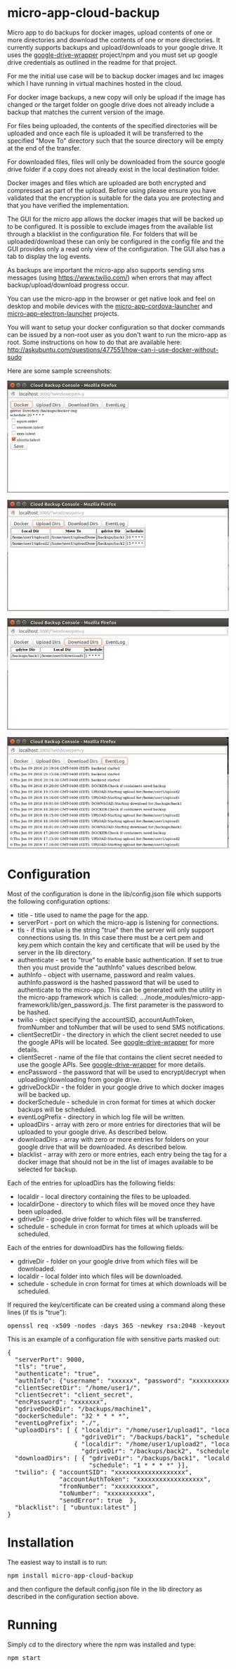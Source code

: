 # micro-app-cloud-backup

Micro app to do backups for docker images, upload contents of
one or more directories and download the contents of one or
more directories.  It currently supports backups and
upload/downloads to your google drive.  It uses
the [google-drive-wrapper](https://github.com/mhdawson/google-drive-wrapper)
project/npm and you must set up google drive credentials as
outlined in the readme for that project.

For me the initial use case will be to backup docker images
and lxc images which I have running in virtual machines
hosted in the cloud. 

For docker image backups, a new copy will only be upload
if the image has changed or the target folder on google
drive does not already include a backup that matches the
current version of the image.

For files being uploaded, the contents of the specified
directories will be uploaded and once each file is uploaded
it will be transferred to the specified "Move To" directory
such that the source directory will be empty at the end
of the transfer.

For downloaded files, files will only be downloaded from
the source google drive folder if a copy does not already
exist in the local destination folder.

Docker images and files which are uploaded are both
encrypted and compressed as part of the upload.  Before using
please ensure you have validated that the encryption is suitable
for the data you are protecting and that you have verified the implementation.

The GUI for the micro app allows the docker images that will 
be backed up to be configured.  It is possible to exclude images
from the available list through a blacklist in the configuration
file.  For folders that will be uploaded/download these can
only be configured in the config file and the GUI provides
only a read only view of the configuration.  The GUI also
has a tab to display the log events.

As backups are important the micro-app also supports
sending sms messages (using https://www.twilio.com/) when
errors that may affect backup/upload/download progress
occur.

You can use the micro-app in the browser or get native
look and feel on desktop and mobile devices with the
[micro-app-cordova-launcher](https://github.com/mhdawson/micro-app-cordova-launcher)
and [micro-app-electron-launcher](https://github.com/mhdawson/micro-app-electron-launcher)
projects.

You will want to setup your docker configuration so that docker
commands can be issued by a non-root user as you don't want
to run the micro-app as root. Some instructions on how to do
that are available here:
http://askubuntu.com/questions/477551/how-can-i-use-docker-without-sudo

Here are some sample screenshots:

![Docker tab](https://raw.githubusercontent.com/mhdawson/micro-app-cloud-backup/master/pictures/docker.png?raw=true)

![Upload tab](https://raw.githubusercontent.com/mhdawson/micro-app-cloud-backup/master/pictures/upload.png?raw=true)

![Download tab](https://raw.githubusercontent.com/mhdawson/micro-app-cloud-backup/master/pictures/download.png?raw=true)

![EventLog tab](https://raw.githubusercontent.com/mhdawson/micro-app-cloud-backup/master/pictures/event-log.png?raw=true)


# Configuration

Most of the configuration is done in the lib/config.json
file which supports the following configuration options:


* title - title used to name the page for the app.
* serverPort - port on which the micro-app is listening for connections.
* tls - if this value is the string "true" then the server will
  only support connections using tls. In this case there must
  be a cert.pem and key.pem which contain the key and
  certificate that will be used by the server in the lib directory.
* authenticate - set to "true" to enable basic authentication. If set
  to true then you must provide the "authInfo" values described below.
* authInfo - object with username, password and realm values.
  authInfo.password is the hashed password that will be used to
  authenticate to the micro-app.  This can be generated with the
  utility in the micro-app framework which is called:
   .../node_modules/micro-app-framework/lib/gen_password.js.
  The first parameter is the password to be hashed.
* twilio - object specifying the accountSID, accountAuthToken, fromNumber 
  and toNumber that will be used to send SMS notifications.
* clientSecretDir - the directory in which the client
  secret needed to use the google APIs will be located.  See
  [google-drive-wrapper](https://github.com/mhdawson/google-drive-wrapper)
  for more details.
* clientSecret - name of the file that contains
  the client secret needed to use the google APIs.  See
  [google-drive-wrapper](https://github.com/mhdawson/google-drive-wrapper)
  for more details.
* encPassword - the password that will be used to encrypt/decrypt when
  uploading/downloading from google drive.
* gdriveDockDir - the folder in your google drive to which docker
  images will be backed up.
* dockerSchedule - schedule in cron format for times at which
  docker backups will be scheduled.
* eventLogPrefix - directory in which log file will be written.
* uploadDirs - array with zero or more entries for directories
  that will be uploaded to your google drive. As described below.
* downloadDirs - array with zero or more entries for folders
  on your google drive that will be downloaded.  As described
  below. 
* blacklist - array with zero or more entries, each entry 
  being the tag for a docker image that should not be
  in the list of images available to be selected for backup.


Each of the entries for uploadDirs has the following fields:

* localdir - local directory containing the files to be uploaded.
* localdirDone - directory to which files will be moved
  once they have been uploaded.
* gdriveDir - google drive folder to which files will be
  transferred.
* schedule - schedule in cron format for times at which
  uploads will be scheduled.

Each of the entries for downloadDirs has the following fields:

* gdriveDir - folder on your google drive from which files
  will be downloaded.
* localdir - local folder into which files will be downloaded.
* schedule - schedule in cron format for times at which
  downloads will be scheduled.
 
If required the key/certificate can be created using a command along 
these lines (if tls is "true"):

<PRE>
openssl req -x509 -nodes -days 365 -newkey rsa:2048 -keyout key.pem -out cert.pem
</PRE>


This is an example of a configuration file with sensitive parts masked out:
<PRE>
{
  "serverPort": 9000,
  "tls": "true",
  "authenticate": "true",
  "authInfo": {"username": "xxxxxx", "password": "xxxxxxxxxxx", "realm": "backup"},
  "clientSecretDir": "/home/user1/",
  "clientSecret": "client_secret",
  "encPassword": "xxxxxxx",
  "gdriveDockDir": "/backups/machine1",
  "dockerSchedule": "32 * * * *",
  "eventLogPrefix": "./",
  "uploadDirs": [ { "localdir": "/home/user1/upload1", "localdirDone": "/home/user1/uploadDone",
                    "gdriveDir": "/backups/back1", "schedule": "10 * * * *" },
                  { "localdir": "/home/user1/upload2", "localdirDone": "/home/user1/uploadDone",
                    "gdriveDir": "/backups/back2", "schedule": "15 * * * *" } ],
  "downloadDirs": [ { "gdriveDir": "/backups/back1", "localdir": "/home/user1/download1",
                      "schedule": "1 * * * *" }],
  "twilio": { "accountSID": "xxxxxxxxxxxxxxxxxxx",
              "accountAuthToken": "xxxxxxxxxxxxxxxxxx",
              "fromNumber": "xxxxxxxxxx",
              "toNumber": "xxxxxxxxxxx",
              "sendError": true  },
  "blacklist": [ "ubuntux:latest" ]
}
</PRE>


# Installation

The easiest way to install is to run:

<PRE>
npm install micro-app-cloud-backup
</PRE>

and then configure the default config.json file in the lib directory as described
in the configuration section above.

# Running

Simply cd to the directory where the npm was installed and type:

<PRE>
npm start
</PRE>



